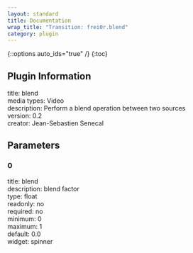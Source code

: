 ```yaml
---
layout: standard
title: Documentation
wrap_title: "Transition: frei0r.blend"
category: plugin
---
```

{::options auto_ids="true" /}
{:toc}

## Plugin Information

title: blend  
media types:
Video  
description: Perform a blend operation between two sources  
version: 0.2  
creator: Jean-Sebastien Senecal  

## Parameters

### 0

title: blend    
description:
blend factor  
type: float  
readonly: no  
required: no  
minimum: 0  
maximum: 1  
default: 0.0  
widget: spinner  

